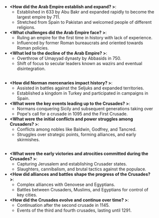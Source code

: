 ## <Arab Empire >
- **<How did the Arab Empire establish and expand? >**:
   - Established in 633 by Abu Bakr and expanded rapidly to become the largest empire by 711.
   - Stretched from Spain to Pakistan and welcomed people of different religions.
- **<What challenges did the Arab Empire face? >**:
   - Ruling an empire for the first time in history with lack of experience.
   - Influenced by former Roman bureaucrats and oriented towards Roman policies.
- **<What led to the decline of the Arab Empire? >**:
   - Overthrow of Umayyad dynasty by Abbasids in 750.
   - Shift of focus to secular leaders known as wazirs and eventual disintegration.

## <Normans and Crusades >
- **<How did Norman mercenaries impact history? >**:
   - Assisted in battles against the Seljuks and expanded territories.
   - Established a kingdom in Turkey and participated in campaigns in Spain.
- **<What were the key events leading up to the Crusades? >**:
   - Normans conquering Sicily and subsequent generations taking over
   - Pope's call for a crusade in 1095 and the First Crusade.
- **<What were the initial conflicts and power struggles among Crusaders? >**:
   - Conflicts among nobles like Baldwin, Godfrey, and Tancred.
   - Struggles over strategic points, forming alliances, and early skirmishes.

## <Crusades >
- **<What were the early victories and atrocities committed during the Crusades? >**:
   - Capturing Jerusalem and establishing Crusader states.
   - Slaughters, cannibalism, and brutal tactics against the populace.
- **<How did alliances and battles shape the progress of the Crusades? >**:
   - Complex alliances with Genovese and Egyptians.
   - Battles between Crusaders, Muslims, and Egyptians for control of key cities.
- **<How did the Crusades evolve and continue over time? >**:
   - Continuation after the second crusade in 1145.
   - Events of the third and fourth crusades, lasting until 1291.

